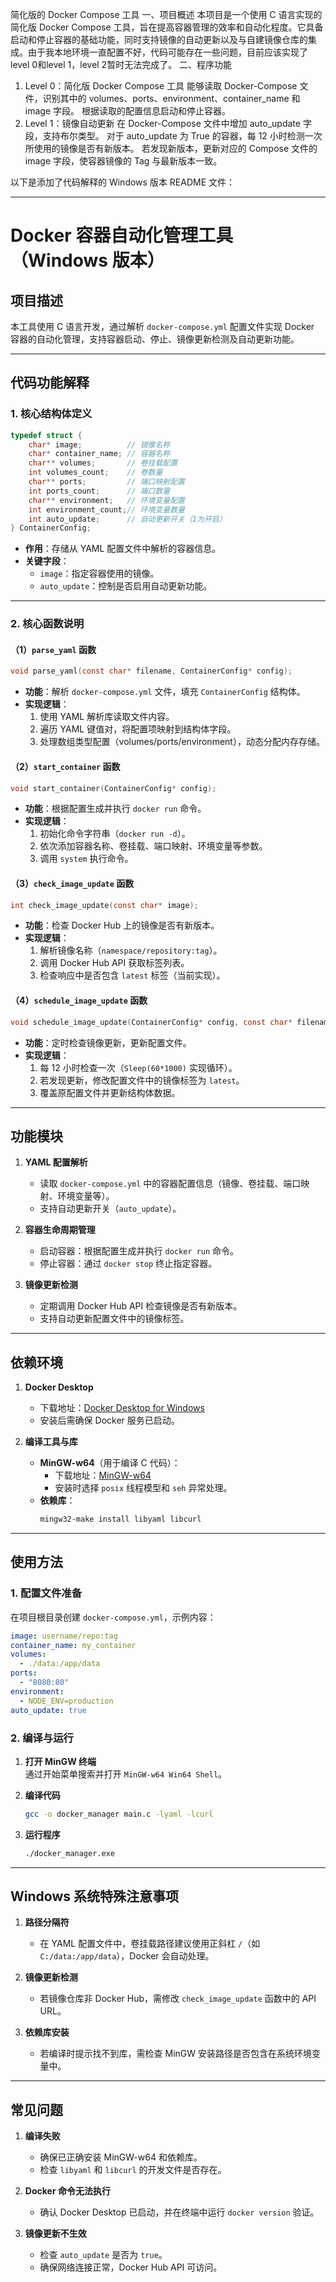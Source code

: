 简化版的 Docker Compose 工具
一、项目概述
本项目是一个使用 C 语言实现的简化版 Docker Compose 工具，旨在提高容器管理的效率和自动化程度。它具备启动和停止容器的基础功能，同时支持镜像的自动更新以及与自建镜像仓库的集成。由于我本地环境一直配置不好，代码可能存在一些问题，目前应该实现了level 0和level 1，level 2暂时无法完成了。
二、程序功能
1. Level 0：简化版 Docker Compose 工具
能够读取 Docker-Compose 文件，识别其中的 volumes、ports、environment、container_name 和 image 字段。
根据读取的配置信息启动和停止容器。
2. Level 1：镜像自动更新
在 Docker-Compose 文件中增加 auto_update 字段，支持布尔类型。
对于 auto_update 为 True 的容器，每 12 小时检测一次所使用的镜像是否有新版本。
若发现新版本，更新对应的 Compose 文件的 image 字段，使容器镜像的 Tag 与最新版本一致。

以下是添加了代码解释的 Windows 版本 README 文件：

---

# Docker 容器自动化管理工具（Windows 版本）

## 项目描述
本工具使用 C 语言开发，通过解析 `docker-compose.yml` 配置文件实现 Docker 容器的自动化管理，支持容器启动、停止、镜像更新检测及自动更新功能。

---

## 代码功能解释

### 1. 核心结构体定义
```c
typedef struct {
    char* image;          // 镜像名称
    char* container_name; // 容器名称
    char** volumes;       // 卷挂载配置
    int volumes_count;    // 卷数量
    char** ports;         // 端口映射配置
    int ports_count;      // 端口数量
    char** environment;   // 环境变量配置
    int environment_count;// 环境变量数量
    int auto_update;      // 自动更新开关（1为开启）
} ContainerConfig;
```
- **作用**：存储从 YAML 配置文件中解析的容器信息。
- **关键字段**：
  - `image`：指定容器使用的镜像。
  - `auto_update`：控制是否启用自动更新功能。

---

### 2. 核心函数说明

#### （1）`parse_yaml` 函数
```c
void parse_yaml(const char* filename, ContainerConfig* config);
```
- **功能**：解析 `docker-compose.yml` 文件，填充 `ContainerConfig` 结构体。
- **实现逻辑**：
  1. 使用 YAML 解析库读取文件内容。
  2. 遍历 YAML 键值对，将配置项映射到结构体字段。
  3. 处理数组类型配置（volumes/ports/environment），动态分配内存存储。

#### （2）`start_container` 函数
```c
void start_container(ContainerConfig* config);
```
- **功能**：根据配置生成并执行 `docker run` 命令。
- **实现逻辑**：
  1. 初始化命令字符串（`docker run -d`）。
  2. 依次添加容器名称、卷挂载、端口映射、环境变量等参数。
  3. 调用 `system` 执行命令。

#### （3）`check_image_update` 函数
```c
int check_image_update(const char* image);
```
- **功能**：检查 Docker Hub 上的镜像是否有新版本。
- **实现逻辑**：
  1. 解析镜像名称（`namespace/repository:tag`）。
  2. 调用 Docker Hub API 获取标签列表。
  3. 检查响应中是否包含 `latest` 标签（当前实现）。

#### （4）`schedule_image_update` 函数
```c
void schedule_image_update(ContainerConfig* config, const char* filename);
```
- **功能**：定时检查镜像更新，更新配置文件。
- **实现逻辑**：
  1. 每 12 小时检查一次（`Sleep(60*1000)` 实现循环）。
  2. 若发现更新，修改配置文件中的镜像标签为 `latest`。
  3. 覆盖原配置文件并更新结构体数据。
---

## 功能模块
1. **YAML 配置解析**  
   - 读取 `docker-compose.yml` 中的容器配置信息（镜像、卷挂载、端口映射、环境变量等）。
   - 支持自动更新开关（`auto_update`）。

2. **容器生命周期管理**  
   - 启动容器：根据配置生成并执行 `docker run` 命令。
   - 停止容器：通过 `docker stop` 终止指定容器。

3. **镜像更新检测**  
   - 定期调用 Docker Hub API 检查镜像是否有新版本。
   - 支持自动更新配置文件中的镜像标签。

---

## 依赖环境
1. **Docker Desktop**  
   - 下载地址：[Docker Desktop for Windows](https://www.docker.com/products/docker-desktop)
   - 安装后需确保 Docker 服务已启动。

2. **编译工具与库**  
   - **MinGW-w64**（用于编译 C 代码）：
     - 下载地址：[MinGW-w64](https://sourceforge.net/projects/mingw-w64/)
     - 安装时选择 `posix` 线程模型和 `seh` 异常处理。
   - **依赖库**：
     ```bash
     mingw32-make install libyaml libcurl
     ```

---

## 使用方法
### 1. 配置文件准备
在项目根目录创建 `docker-compose.yml`，示例内容：
```yaml
image: username/repo:tag
container_name: my_container
volumes:
  - ./data:/app/data
ports:
  - "8080:80"
environment:
  - NODE_ENV=production
auto_update: true
```

### 2. 编译与运行
1. **打开 MinGW 终端**  
   通过开始菜单搜索并打开 `MinGW-w64 Win64 Shell`。

2. **编译代码**  
   ```bash
   gcc -o docker_manager main.c -lyaml -lcurl
   ```

3. **运行程序**  
   ```bash
   ./docker_manager.exe
   ```

---

## Windows 系统特殊注意事项
1. **路径分隔符**  
   - 在 YAML 配置文件中，卷挂载路径建议使用正斜杠 `/`（如 `C:/data:/app/data`），Docker 会自动处理。

2. **镜像更新检测**  
   - 若镜像仓库非 Docker Hub，需修改 `check_image_update` 函数中的 API URL。

3. **依赖库安装**  
   - 若编译时提示找不到库，需检查 MinGW 安装路径是否包含在系统环境变量中。

---

## 常见问题
1. **编译失败**  
   - 确保已正确安装 MinGW-w64 和依赖库。
   - 检查 `libyaml` 和 `libcurl` 的开发文件是否存在。

2. **Docker 命令无法执行**  
   - 确认 Docker Desktop 已启动，并在终端中运行 `docker version` 验证。

3. **镜像更新不生效**  
   - 检查 `auto_update` 是否为 `true`。
   - 确保网络连接正常，Docker Hub API 可访问。
